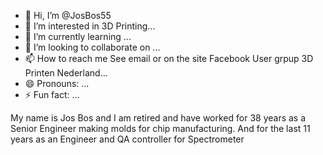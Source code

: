 - 👋 Hi, I’m @JosBos55
- 👀 I’m interested in 3D Printing...
- 🌱 I’m currently learning ...
- 💞️ I’m looking to collaborate on ...
- 📫 How to reach me See email or on the site Facebook User grpup 3D Printen Nederland...
- 😄 Pronouns: ...
- ⚡ Fun fact: ...

<!---
JosBos55/JosBos55 is a ✨ special ✨ repository because its `README.md` (this file) appears on your GitHub profile.
You can click the Preview link to take a look at your changes.
--->
My name is Jos Bos and I am retired and have worked for 38 years as a Senior Engineer making molds for chip manufacturing.
And for the last 11 years as an Engineer and QA controller for Spectrometer
